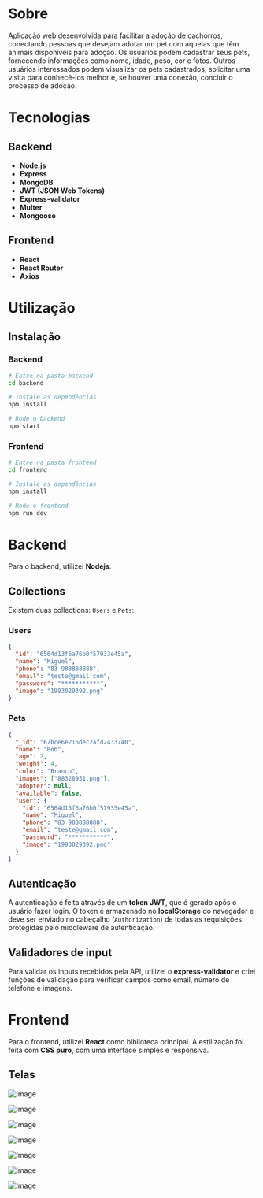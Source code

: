 # Sobre

Aplicação web desenvolvida para facilitar a adoção de cachorros, conectando pessoas que desejam adotar um pet com aquelas que têm animais disponíveis para adoção. Os usuários podem cadastrar seus pets, fornecendo informações como nome, idade, peso, cor e fotos. Outros usuários interessados podem visualizar os pets cadastrados, solicitar uma visita para conhecê-los melhor e, se houver uma conexão, concluir o processo de adoção.


# Tecnologias

## Backend
- **Node.js**
- **Express**
- **MongoDB**
- **JWT (JSON Web Tokens)** 
- **Express-validator**
- **Multer**
- **Mongoose**


## Frontend
- **React** 
- **React Router**
- **Axios**
# Utilização

## Instalação

### Backend

```bash
# Entre na pasta backend
cd backend

# Instale as dependências
npm install

# Rode o backend
npm start
```

### Frontend

```bash
# Entre na pasta frontend
cd frontend

# Instale as dependências
npm install

# Rode o frontend
npm run dev
```

# Backend

Para o backend, utilizei **Nodejs**.

## Collections

Existem duas collections: ``Users`` e ``Pets``:

### Users

```json
{
  "id": "6564d13f6a76b0f57933e45a",
  "name": "Miguel",
  "phone": "83 988888888",
  "email": "teste@gmail.com",
  "password": "***********",
  "image": "1993029392.png"
}
```

### Pets

```json
{
  "_id": "67bce6e216dec2afd2433740",
  "name": "Bob",
  "age": 2,
  "weight": 4,
  "color": "Branco",
  "images": ["88328931.png"],
  "adopter": null, 
  "available": false,
  "user": {
    "id": "6564d13f6a76b0f57933e45a",
    "name": "Miguel",
    "phone": "83 988888888",
    "email": "teste@gmail.com",
    "password": "***********",
    "image": "1993029392.png"
  }
}
```

## Autenticação
A autenticação é feita através de um **token JWT**, que é gerado após o usuário fazer login. O token é armazenado no **localStorage** do navegador e deve ser enviado no cabeçalho (`Authorization`) de todas as requisições protegidas pelo middleware de autenticação.

## Validadores de input

Para validar os inputs recebidos pela API, utilizei o **express-validator** e criei funções de validação para verificar campos como email, número de telefone e imagens.


# Frontend

Para o frontend, utilizei **React** como biblioteca principal. A estilização foi feita com **CSS puro**, com uma interface simples e responsiva.


## Telas

![Image](https://github.com/user-attachments/assets/e463a7dc-ddc5-4513-88df-caf62727b8c7)

![Image](https://github.com/user-attachments/assets/910d3fee-2897-4777-98ac-0e732f74f7bd)

![Image](https://github.com/user-attachments/assets/9aa324f0-f50a-4989-8387-291e5a7b23e5)

![Image](https://github.com/user-attachments/assets/468eb1a9-56d0-4fa5-aa22-c895d154651f)

![Image](https://github.com/user-attachments/assets/fd63d8f2-f972-4ebb-8176-8c1688608744)

![Image](https://github.com/user-attachments/assets/05a66c58-7597-47dc-9fd0-01791b1bf70f)

![Image](https://github.com/user-attachments/assets/12217f7e-f82f-488c-b3c8-16e0eeaf9049)


